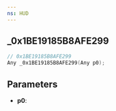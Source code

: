 ```yaml
---
ns: HUD
---
```

## _0x1BE19185B8AFE299

```c
// 0x1BE19185B8AFE299
Any _0x1BE19185B8AFE299(Any p0);
```

## Parameters
* **p0**:
